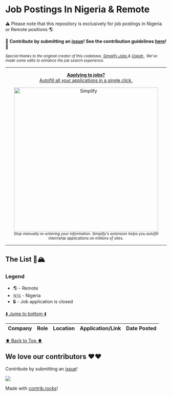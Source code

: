 # Job Postings In Nigeria & Remote

:warning: Please note that this repository is exclusively for job postings in Nigeria or Remote positions :earth_americas:

🙏 **Contribute by submitting an [issue](https://github.com/emeraldls/swe-jobs-ng/issues/new/choose)! See the contribution guidelines [here](./CONTRIBUTING.md)!** 🙏

<sub>
	<i>Special thanks to the original creator of this codebase,  <a href="ttps://github.com/SimplifyJobs"> Simplify Jobs </a> & <a href="https://github.com/Ouckah/"> Ookah </a> . We’ve made some edits to enhance the job search experience.
	</i>
</sub>

<!-- <div align="center">
	<p>
		<a href="https://bit.ly/ouckah">
			<b style="color: #0073e6; font-size: 1.2em;">Looking for job applicants?</b>
				<br style="color: #0073e6; font-size: 1.2em;">
				Connect with fellow peers and enhance your job applications!
				<br>
			<div>
				<a href="https://bit.ly/ouckah">
          <img src="https://i.imgur.com/iB9IFtQ.png" width="450" alt="Simplify">
        </a>
			</div>
		</a>
		<sub><i>Join the Discord to connect with fellow peers and streamline your job search.</i></sub>
	</p>
</div> -->

---

<div align="center">
	<p>
		<a href="https://simplify.jobs/?utm_source=GHList&utm_medium=banner">
			<b>Applying to jobs?</b>
			<br>
			Autofill all your applications in a single click.
			<br>
			<div>
				<a href="https://simplify.jobs/?utm_source=GHList&utm_medium=banner">
          <img src="https://res.cloudinary.com/dpeo4xcnc/image/upload/v1636594918/simplify_pittcsc.png" width="450" alt="Simplify">
        </a>
			</div>
		</a>
		<sub><i>Stop manually re-entering your information. Simplify’s extension helps you autofill internship applications on millions of sites.</i></sub>
	</p>
</div>

---

## The List 🚴🏔

### Legend
 - 🌎 - Remote
 - 🇳🇬 - Nigeria
 - 🔒 - Job application is closed

[⬇️ Jump to bottom ⬇️](https://github.com/emeraldls/swe-jobs-ng#we-love-our-contributors-%EF%B8%8F%EF%B8%8F)
<!-- Please leave a one line gap between this and the table TABLE_START (DO NOT CHANGE THIS LINE) -->

| Company | Role | Location | Application/Link | Date Posted |
| ------- | ---- | -------- | ---------------- | ----------- |

<!-- Please leave a one line gap between this and the table TABLE_END (DO NOT CHANGE THIS LINE) -->
[⬆️ Back to Top ⬆️](https://github.com/emeraldls/swe-jobs-ng#the-list-)

## We love our contributors ❤️❤️

Contribute by submitting an [issue](https://github.com/emeraldls/swe-jobs-ng/issues/new/choose)!

<a href="https://github.com/emeraldls/swe-jobs-ng/graphs/contributors">
  <img src="https://contrib.rocks/image?repo=ouckah/Summer2025-Internships" />
</a>

Made with [contrib.rocks](https://contrib.rocks)!
